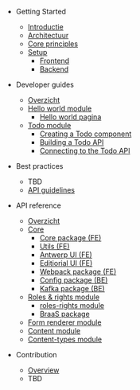 <!-- docs/_sidebar.md -->

* Getting Started
    * [Introductie](/README.md)
    * [Architectuur](/README.md)
    * [Core principles](/README.md)
    * [Setup](/README.md)
        * [Frontend](/README.md)
        * [Backend](/README.md)

* Developer guides
    * [Overzicht](/README.md)
    * [Hello world module](/README.md)
        * [Hello world pagina](/README.md)
    * [Todo module](/README.md)
        * [Creating a Todo component](/README.md)
        * [Building a Todo API](/README.md)
        * [Connecting to the Todo API](/README.md)

* Best practices
    * TBD
    * [API guidelines](https://antwerp-api.digipolis.be)

* API reference
    * [Overzicht](/README.md)
    * [Core](/README.md)
        * [Core package (FE)](/README.md)
        * [Utils (FE)](/README.md)
        * [Antwerp UI (FE)](/README.md)
        * [Editiorial UI (FE)](/README.md)
        * [Webpack package (FE)](/README.md)
        * [Config package (BE)](/README.md)
        * [Kafka package (BE)](/README.md)
    * [Roles & rights module](/README.md)
        * [roles-rights module](/README.md)
        * [BraaS package](/README.md)
    * [Form renderer module](/README.md)
    * [Content module](/README.md)
    * [Content-types module](/README.md)

* Contribution
    * [Overview](/README.md)
    * TBD
    <!-- * [Glossary](/_glossary.md) -->

